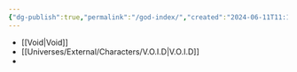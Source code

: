 ```yaml
---
{"dg-publish":true,"permalink":"/god-index/","created":"2024-06-11T11:16:29.229-05:00","updated":"2024-06-11T17:50:22.384-05:00"}
---
```


- [[Void\|Void]]
- [[Universes/External/Characters/V.O.I.D\|V.O.I.D]]
- 